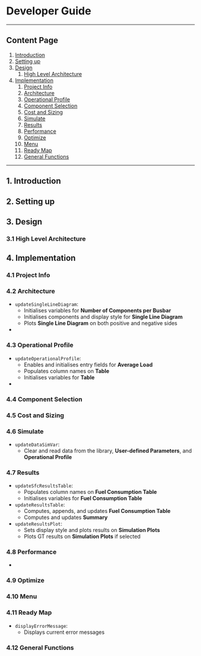 # Developer Guide

-----

## Content Page
1. [Introduction](#1-introduction)
2. [Setting up](#2-setting-up)
3. [Design](#3-design)
    1. [High Level Architecture](#31-high-level-architecture)
4. [Implementation](#4-implementation)
    1. [Project Info](#41-project-info)
    2. [Architecture](#42-architecture)
    3. [Operational Profile](#43-operational-profile)
    4. [Component Selection](#44-component-selection)
    5. [Cost and Sizing](#45-cost-and-sizing)
    6. [Simulate](#46-simulate)
    7. [Results](#47-results)
    8. [Performance](#48-performance)
    9. [Optimize](#49-optimize)
    10. [Menu](#410-menu)
    11. [Ready Map](#411-ready-map)
    12. [General Functions](#412-general-functions)

-----

## 1. Introduction

## 2. Setting up

## 3. Design
### 3.1 High Level Architecture

## 4. Implementation
### 4.1 Project Info

### 4.2 Architecture
* `updateSingleLineDiagram`:
  * Initialises variables for **Number of Components per Busbar**
  * Initialises components and display style for **Single Line Diagram**
  * Plots **Single Line Diagram** on both positive and negative sides
* 
### 4.3 Operational Profile
* `updateOperationalProfile`:
  * Enables and initialises entry fields for **Average Load**
  * Populates column names on **Table**
  * Initialises variables for **Table**
* 
### 4.4 Component Selection
### 4.5 Cost and Sizing
### 4.6 Simulate
* `updateDataSimVar`:
  * Clear and read data from the library, **User-defined Parameters**, and **Operational Profile**
### 4.7 Results
* `updateSfcResultsTable`:
  * Populates column names on **Fuel Consumption Table**
  * Initialises variables for **Fuel Consumption Table**
* `updateResultsTable`:
  * Computes, appends, and updates **Fuel Consumption Table**
  * Computes and updates **Summary**
* `updateResultsPlot`:
  * Sets display style and plots results on **Simulation Plots**
  * Plots GT results on **Simulation Plots** if selected
### 4.8 Performance
*
### 4.9 Optimize
### 4.10 Menu
### 4.11 Ready Map
* `displayErrorMessage`:
  * Displays current error messages
### 4.12 General Functions
